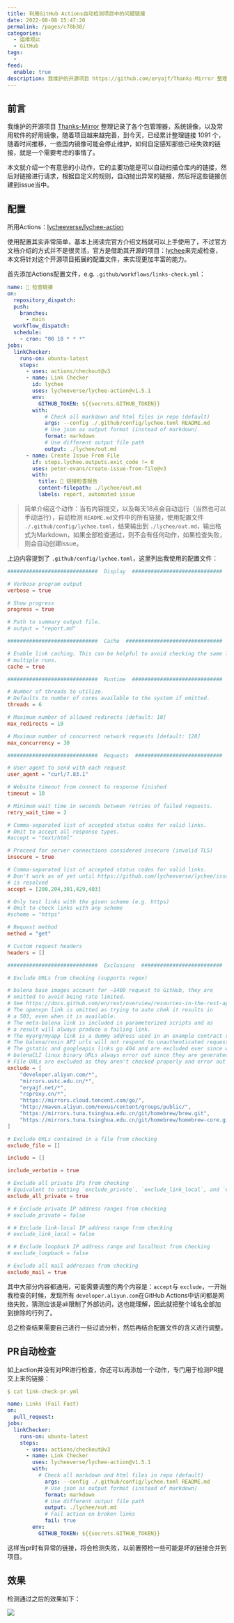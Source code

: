 ```yaml
---
title: 利用GitHub Actions自动检测项目中的问题链接
date: 2022-08-08 15:47:20
permalink: /pages/c78b38/
categories:
  - 运维观止
  - GitHub
tags:
  -
feed:
  enable: true
description: 我维护的开源项目 https://github.com/eryajf/Thanks-Mirror 整理记录了各个包管理器，系统镜像，以及常用软件的好用镜像，随着项目越来越完善，到今天，已经累计整理链接 1091 个，随着时间推移，一些国内镜像可能会停止维护，如何自定感知那些已经失效的链接，就是一个需要考虑的事情了。本文就介绍一个有意思的小动作，它的主要功能是可以自动扫描仓库内的链接，然后对链接进行请求，根据自定义的规则，自动抛出异常的链接，然后将这些链接创建到issue当中。
---
```



## 前言

我维护的开源项目 [Thanks-Mirror](https://github.com/eryajf/Thanks-Mirror) 整理记录了各个包管理器，系统镜像，以及常用软件的好用镜像，随着项目越来越完善，到今天，已经累计整理链接 1091 个，随着时间推移，一些国内镜像可能会停止维护，如何自定感知那些已经失效的链接，就是一个需要考虑的事情了。

本文就介绍一个有意思的小动作，它的主要功能是可以自动扫描仓库内的链接，然后对链接进行请求，根据自定义的规则，自动抛出异常的链接，然后将这些链接创建到issue当中。

## 配置

所用Actions：[lycheeverse/lychee-action](lycheeverse/lychee-action)

使用配置其实非常简单，基本上阅读完官方介绍文档就可以上手使用了，不过官方文档介绍的方式并不是很灵活，官方是借助其开源的项目：[lychee](https://github.com/lycheeverse/lychee)来完成检查，本文将针对这个开源项目拓展的配置文件，来实现更加丰富的能力。

首先添加Actions配置文件，e.g. `.github/workflows/links-check.yml`：

```yml
name: 🔗 检查链接
on:
  repository_dispatch:
  push:
    branches:
      - main
  workflow_dispatch:
  schedule:
    - cron: "00 18 * * *"
jobs:
  linkChecker:
    runs-on: ubuntu-latest
    steps:
      - uses: actions/checkout@v3
      - name: Link Checker
        id: lychee
        uses: lycheeverse/lychee-action@v1.5.1
        env:
          GITHUB_TOKEN: ${{secrets.GITHUB_TOKEN}}
        with:
            # Check all markdown and html files in repo (default)
            args: --config ./.github/config/lychee.toml README.md
            # Use json as output format (instead of markdown)
            format: markdown
            # Use different output file path
            output: ./lychee/out.md
      - name: Create Issue From File
        if: steps.lychee.outputs.exit_code != 0
        uses: peter-evans/create-issue-from-file@v3
        with:
          title: 🔗 链接检查报告
          content-filepath: ./lychee/out.md
          labels: report, automated issue
```

> 简单介绍这个动作：当有内容提交，以及每天18点会自动运行（当然也可以手动运行），自动检测 `README.md`文件中的所有链接，使用配置文件 `./.github/config/lychee.toml`，结果输出到 `./lychee/out.md`，输出格式为Markdown，如果全部检查通过，则不会有任何动作，如果检查失败，则会自动创建issue。

上边内容提到了 `.github/config/lychee.toml`，这里列出我使用的配置文件：

```toml
#############################  Display  #############################

# Verbose program output
verbose = true

# Show progress
progress = true

# Path to summary output file.
# output = "report.md"

#############################  Cache  ###############################

# Enable link caching. This can be helpful to avoid checking the same links on
# multiple runs.
cache = true

#############################  Runtime  #############################

# Number of threads to utilize.
# Defaults to number of cores available to the system if omitted.
threads = 6

# Maximum number of allowed redirects [default: 10]
max_redirects = 10

# Maximum number of concurrent network requests [default: 128]
max_concurrency = 30

#############################  Requests  ############################

# User agent to send with each request
user_agent = "curl/7.83.1"

# Website timeout from connect to response finished
timeout = 10

# Minimum wait time in seconds between retries of failed requests.
retry_wait_time = 2

# Comma-separated list of accepted status codes for valid links.
# Omit to accept all response types.
#accept = "text/html"

# Proceed for server connections considered insecure (invalid TLS)
insecure = true

# Comma-separated list of accepted status codes for valid links.
# Don't work as of yet until https://github.com/lycheeverse/lychee/issues/644
# is resolved
accept = [200,204,301,429,403]

# Only test links with the given scheme (e.g. https)
# Omit to check links with any scheme
#scheme = "https"

# Request method
method = "get"

# Custom request headers
headers = []

#############################  Exclusions  ##########################

# Exclude URLs from checking (supports regex)

# balena base images account for ~1400 request to GitHub, they are
# omitted to avoid being rate limited.
# See https://docs.github.com/en/rest/overview/resources-in-the-rest-api#rate-limiting
# The openvpn link is omitted as trying to auto chek it results in
# a 503, even when it is available.
# The meta-balena link is included in parameterized scripts and as
# a result will always produce a failing link.
# The myorg/myapp link is a dummy address used in an example contract so is omitted.
# The balena/resin API urls will not respond to unauthenticated requests
# The gstatic and googleapis links go 404 and are excluded ever since we started checking HTML
# balenaCLI linux binary URLs always error out since they are generated on run time only
# File URLs are excluded as they aren't checked properly and error out
exclude = [
    "developer.aliyun.com/*",
    "mirrors.ustc.edu.cn/*",
    "eryajf.net/*",
    "rsproxy.cn/*",
    "https://mirrors.cloud.tencent.com/go/",
    "http://maven.aliyun.com/nexus/content/groups/public/",
    "https://mirrors.tuna.tsinghua.edu.cn/git/homebrew/brew.git",
    "https://mirrors.tuna.tsinghua.edu.cn/git/homebrew/homebrew-core.git",
]

# Exclude URLs contained in a file from checking
exclude_file = []

include = []

include_verbatim = true

# Exclude all private IPs from checking
# Equivalent to setting `exclude_private`, `exclude_link_local`, and `exclude_loopback` to true
exclude_all_private = true

# # Exclude private IP address ranges from checking
# exclude_private = false

# # Exclude link-local IP address range from checking
# exclude_link_local = false

# # Exclude loopback IP address range and localhost from checking
# exclude_loopback = false

# Exclude all mail addresses from checking
exclude_mail = true
```

其中大部分内容都通用，可能需要调整的两个内容是：`accept`与 `exclude`，一开始我检查的时候，发现所有 `developer.aliyun.com`在GitHub Actions中访问都是网络失败，猜测应该是ali限制了外部访问，这也能理解，因此就把整个域名全部加到排除的行列了。

总之检查结果需要自己进行一些过滤分析，然后再结合配置文件的含义进行调整。

## PR自动检查

如上action并没有对PR进行检查，你还可以再添加一个动作，专门用于检测PR提交上来的链接：

```yaml
$ cat link-check-pr.yml

name: Links (Fail Fast)
on:
  pull_request:
jobs:
  linkChecker:
    runs-on: ubuntu-latest
    steps:
      - uses: actions/checkout@v3
      - name: Link Checker
        uses: lycheeverse/lychee-action@v1.5.1
        with:
          # Check all markdown and html files in repo (default)
            args: --config ./.github/config/lychee.toml README.md
            # Use json as output format (instead of markdown)
            format: markdown
            # Use different output file path
            output: ./lychee/out.md
            # Fail action on broken links
            fail: true
        env:
          GITHUB_TOKEN: ${{secrets.GITHUB_TOKEN}}
```

这样当pr时有异常的链接，将会检测失败，以前置预检一些可能是坏的链接合并到项目。

## 效果

检测通过之后的效果如下：

![](http://t.eryajf.net/imgs/2022/08/6553b783d2d157ca.png)